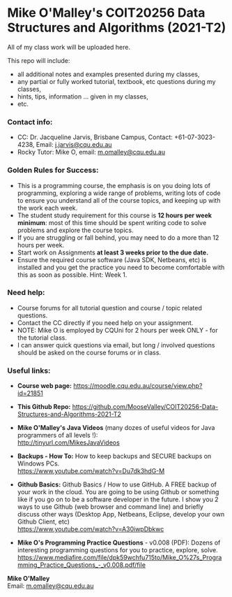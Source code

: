 # Mike O'Malley's COIT20256 Data Structures and Algorithms (2021-T2)

All of my class work will be uploaded here.

This repo will include:
* all additional notes and examples presented during my classes,
* any partial or fully worked tutorial, textbook, etc questions during my classes,
* hints, tips, information ... given in my classes,
* etc.

### Contact info:
* CC: Dr. Jacqueline Jarvis, Brisbane Campus, Contact: +61-07-3023-4238, Email: j.jarvis@cqu.edu.au
* Rocky Tutor: Mike O, email: m.omalley@cqu.edu.au

### Golden Rules for Success:
* This is a programming course, the emphasis is on you doing lots of programming, exploring a wide range of problems, writing lots of code to ensure you understand all of the course topics, and keeping up with the work each week.
* The student study requirement for this course is **12 hours per week minimum**: most of this time should be spent writing code to solve problems and explore the course topics.
* If you are struggling or fall behind, you may need to do a more than 12 hours per week.
* Start work on Assignments **at least 3 weeks prior to the due date.**
* Ensure the required course software (Java SDK, Netbeans, etc) is installed and you get the practice you need to become comfortable with this as soon as possible. Hint: Week 1.

### Need help:
* Course forums for all tutorial question and course / topic related questions.
* Contact the CC directly if you need help on your assignment.
* NOTE: Mike O is employed by CQUni for 2 hours per week ONLY - for the tutorial class.
* I can answer quick questions via email, but long / involved questions should be asked on the course forums or in class.


### Useful links:

* **Course web page:** https://moodle.cqu.edu.au/course/view.php?id=21851

* **This Github Repo:** https://github.com/MooseValley/COIT20256-Data-Structures-and-Algorithms-2021-T2

* **Mike O'Malley's Java Videos** (many dozes of useful videos for Java programmers of all levels !):
<br>http://tinyurl.com/MikesJavaVideos

* **Backups - How To:**
How to keep backups and SECURE backups on Windows PCs.
<br>https://www.youtube.com/watch?v=Du7dk3hdG-M

* **Github Basics:**
Github Basics / How to use GitHub.
A FREE backup of your work in the cloud.  You are going to be using Github or something like if you go on to be a software developer in the future.
I show you 2 ways to use Github (web browser and command line)
and briefly discuss other ways (Desktop App, Netbeans, Eclipse, develop your own Github Client, etc)
<br>https://www.youtube.com/watch?v=A30iwpDbkwc

* **Mike O's Programming Practice Questions** - v0.008 (PDF):
Dozens of interesting programming questions for you to practice, explore, solve.
<br>https://www.mediafire.com/file/dpk59wchfu715to/Mike_O%27s_Programming_Practice_Questions_-_v0.008.pdf/file

**Mike O'Malley**
<br>Email: m.omalley@cqu.edu.au

